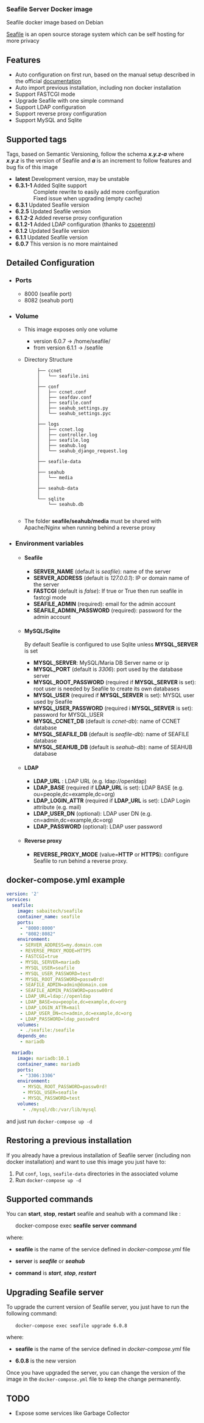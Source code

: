### Seafile Server Docker image ###
Seafile docker image based on Debian

[Seafile](https://www.seafile.com) is an open source storage system which can be self hosting for more privacy


## Features ##
* Auto configuration on first run, based on the manual setup described in the official  [documentation](https://manual.seafile.com/deploy/using_mysql.html)
* Auto import previous installation, including non docker installation
* Support FASTCGI mode
* Upgrade Seafile with one simple command
* Support LDAP configuration
* Support reverse proxy configuration
* Support MySQL and Sqlite

## Supported tags ##
Tags, based on Semantic Versioning, follow the schema _**x.y.z-a**_ where _**x.y.z**_ is the version of Seafile
 and _**a**_ is an increment to follow features and bug fix of this image

* **latest** Development version, may be unstable
* **6.3.1-1** Added Sqlite support<br/>
&nbsp;&nbsp;&nbsp;&nbsp;&nbsp;&nbsp;&nbsp;&nbsp;&nbsp;&nbsp;&nbsp;&nbsp;Complete rewrite to easily add more configuration<br/>
&nbsp;&nbsp;&nbsp;&nbsp;&nbsp;&nbsp;&nbsp;&nbsp;&nbsp;&nbsp;&nbsp;&nbsp;Fixed issue when upgrading (empty cache)
* **6.3.1** Updated Seafile version
* **6.2.5** Updated Seafile version
* **6.1.2-2**  Added reverse proxy configuration
* **6.1.2-1**  Added LDAP configuration (thanks to [zsoerenm](https://github.com/zsoerenm))
* **6.1.2** Updated Seafile version
* **6.1.1** Updated Seafile version
* **6.0.7** This version is no more maintained

## Detailed Configuration ##
- ### Ports ###
  - 8000 (seafile port)
  - 8082 (seahub port)

- ### Volume ###

  - This image exposes only one volume
    * version 6.0.7 -> /home/seafile/
    * from version 6.1.1 -> /seafile

  - Directory Structure
  ``` seafile/
          ├── ccnet
          │   └── seafile.ini
          │
          ├── conf
          │   ├── ccnet.conf
          │   ├── seafdav.conf
          │   ├── seafile.conf
          │   ├── seahub_settings.py
          │   └── seahub_settings.pyc
          │
          ├── logs
          │   ├── ccnet.log
          │   ├── controller.log
          │   ├── seafile.log
          │   ├── seahub.log
          │   └── seahub_django_request.log
          │
          ├── seafile-data
          │
          ├── seahub
          │   └── media
          │
          ├── seahub-data
          │
          └── sqlite
              └── seahub.db
          
   ```       
    * The folder **seafile/seahub/media** must be shared with Apache/Nginx when running behind a reverse proxy

- ### Environment variables ###
    - #### Seafile #####
      * **SERVER_NAME** (default is *seafile*): name of the server
      * **SERVER_ADDRESS** (default is *127.0.0.1*): IP or domain name of the server
      * **FASTCGI** (default is *false*): If true or True then run seafile in fastcgi mode
      * **SEAFILE_ADMIN** (required): email for the admin account
      * **SEAFILE_ADMIN_PASSWORD** (required): password for the admin account
    
    - #### MySQL/Sqlite ##### 
       By default Seafile is configured to use Sqlite unless **MYSQL_SERVER** is set
      * **MYSQL_SERVER**:  MySQL/Maria DB Server name or ip
      * **MYSQL_PORT** (default is *3306*): port used by the database server
      * **MYSQL_ROOT_PASSWORD** (required if **MYSQL_SERVER** is set): root user is needed by Seafile to create its own databases
      * **MYSQL_USER** (required if  **MYSQL_SERVER** is set): MYSQL user used by Seafile
      * **MYSQL_USER_PASSWORD** (required i **MYSQL_SERVER** is set): password for MYSQL_USER
      * **MYSQL_CCNET_DB** (default is *ccnet-db*): name of CCNET database
      * **MYSQL_SEAFILE_DB** (default is *seafile-db*): name of SEAFILE database
      * **MYSQL_SEAHUB_DB** (default is *seahub-db*): name of SEAHUB database

    - #### LDAP #####
      * **LDAP_URL** : LDAP URL (e.g. ldap://openldap)
      * **LDAP_BASE** (required if **LDAP_URL** is set): LDAP BASE (e.g. ou=people,dc=example,dc=org)
      * **LDAP_LOGIN_ATTR** (required if **LDAP_URL** is set): LDAP Login attribute (e.g. mail)
      * **LDAP_USER_DN** (optional): LDAP user DN (e.g. cn=admin,dc=example,dc=org)
      * **LDAP_PASSWORD** (optional): LDAP user password
    
    - #### Reverse proxy #####
      * **REVERSE_PROXY_MODE** (value=**HTTP** or **HTTPS**): configure Seafile to run behind a reverse proxy.

## docker-compose.yml example ##
  ```yml
  version: '2'
  services:
    seafile:
      image: sabaitech/seafile
      container_name: seafile
      ports:
       - "8000:8000"
       - "8082:8082"
      environment:
       - SERVER_ADDRESS=my.domain.com
       - REVERSE_PROXY_MODE=HTTPS
       - FASTCGI=true
       - MYSQL_SERVER=mariadb
       - MYSQL_USER=seafile
       - MYSQL_USER_PASSWORD=test
       - MYSQL_ROOT_PASSWORD=passw0rd!
       - SEAFILE_ADMIN=admin@domain.com
       - SEAFILE_ADMIN_PASSWORD=passw00rd
       - LDAP_URL=ldap://openldap
       - LDAP_BASE=ou=people,dc=example,dc=org
       - LDAP_LOGIN_ATTR=mail
       - LDAP_USER_DN=cn=admin,dc=example,dc=org
       - LDAP_PASSWORD=ldap_passw0rd
      volumes:
       - ./seafile:/seafile
      depends_on:
       - mariadb

    mariadb:
      image: mariadb:10.1
      container_name: mariadb
      ports:
       - "3306:3306"
      environment:
        - MYSQL_ROOT_PASSWORD=passw0rd!
        - MYSQL_USER=seafile
        - MYSQL_PASSWORD=test
      volumes:
        - ./mysql/db:/var/lib/mysql
```


and just run ```docker-compose up -d```


## Restoring a previous installation ##

 If you already have a previous installation of Seafile server (including non docker installation) and want to use this image you just have to:
   1. Put ```conf```, ```logs```, ```seafile-data``` directories in the associated volume
   2. Run ```docker-compose up -d```


## Supported commands ##

  You can **start**, **stop**, **restart** seafile and seahub with a command like :

&nbsp;&nbsp;&nbsp;&nbsp;&nbsp;&nbsp;docker-compose exec **seafile** **server** **command**

where:

  - **seafile** is the name of the service defined in *docker-compose.yml* file

  - **server** is ***seafile*** or ***seahub***

  - **command** is ***start***, ***stop***, ***restart***



## Upgrading Seafile server ##

To upgrade the current version of Seafile server, you just have to run the following command:

&nbsp;&nbsp;&nbsp;&nbsp;&nbsp;&nbsp;```docker-compose exec seafile upgrade 6.0.8```

where:

  - **seafile** is the name of the service defined in *docker-compose.yml* file

  - **6.0.8** is the new version
  
Once you have upgraded the server, you can change the version of the image in the `docker-compose.yml` file to keep the change permanently.

## TODO ##
* Expose some services like Garbage Collector
